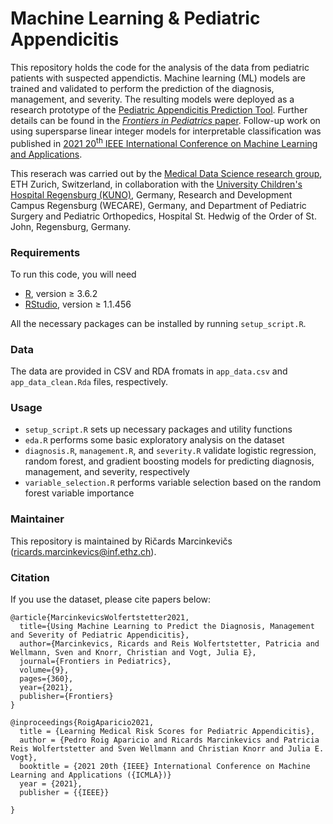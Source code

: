 # Machine Learning & Pediatric Appendicitis

This repository holds the code for the analysis of the data from pediatric patients with suspected appendictis. Machine learning (ML) models are trained and validated to perform the prediction of the diagnosis, management, and severity. The resulting models were deployed as a research prototype of the [Pediatric Appendicitis Prediction Tool](https://papt.inf.ethz.ch/). Further details can be found in the [*Frontiers in Pediatrics* paper](https://www.frontiersin.org/articles/10.3389/fped.2021.662183/full). Follow-up work on using supersparse linear integer models for interpretable classification was published in [2021 20<sup>th</sup> IEEE International Conference on Machine Learning and Applications](https://ieeexplore.ieee.org/abstract/document/9680150).

This reserach was carried out by the [Medical Data Science research group](https://mds.inf.ethz.ch/), ETH Zurich, Switzerland, in collaboration with the [University Children's Hospital Regensburg (KUNO)](https://www.barmherzige-hedwig.de/kinderchirurgie-und-kinderorthopaedie/ueber-uns.html), Germany, Research and Development Campus Regensburg (WECARE), Germany, and Department of Pediatric Surgery and Pediatric Orthopedics, Hospital St. Hedwig of the Order of St. John, Regensburg, Germany.

### Requirements

To run this code, you will need
- [R](https://www.r-project.org/), version ≥ 3.6.2
- [RStudio](https://rstudio.com/), version ≥ 1.1.456

All the necessary packages can be installed by running `setup_script.R`.


### Data

The data are provided in CSV and RDA fromats in `app_data.csv` and `app_data_clean.Rda` files, respectively.

### Usage

- `setup_script.R` sets up necessary packages and utility functions
- `eda.R` performs some basic exploratory analysis on the dataset
- `diagnosis.R`, `management.R`, and `severity.R` validate logistic regression, random forest, and gradient boosting models for predicting diagnosis, management, and severity, respectively
- `variable_selection.R` performs variable selection based on the random forest variable importance

### Maintainer 

This repository is maintained by Ričards Marcinkevičs ([ricards.marcinkevics@inf.ethz.ch](mailto:ricards.marcinkevics@inf.ethz.ch)).

### Citation

If you use the dataset, please cite papers below:
```
@article{MarcinkevicsWolfertstetter2021,
  title={Using Machine Learning to Predict the Diagnosis, Management and Severity of Pediatric Appendicitis},
  author={Marcinkevics, Ricards and Reis Wolfertstetter, Patricia and Wellmann, Sven and Knorr, Christian and Vogt, Julia E},
  journal={Frontiers in Pediatrics},
  volume={9},
  pages={360},
  year={2021},
  publisher={Frontiers}
}

@inproceedings{RoigAparicio2021,
  title = {Learning Medical Risk Scores for Pediatric Appendicitis},
  author = {Pedro Roig Aparicio and Ricards Marcinkevics and Patricia Reis Wolfertstetter and Sven Wellmann and Christian Knorr and Julia E. Vogt},
  booktitle = {2021 20th {IEEE} International Conference on Machine Learning and Applications ({ICMLA})}
  year = {2021},
  publisher = {{IEEE}}
  
}
```
